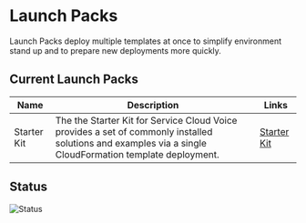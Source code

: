 # Launch Packs

Launch Packs deploy multiple templates at once to simplify environment stand up and to prepare new deployments more quickly.

## Current Launch Packs

| Name | Description | Links |
| ---- | ----------- | ----- |
| Starter Kit | The the Starter Kit for Service Cloud Voice provides a set of commonly installed solutions and examples via a single CloudFormation template deployment. | [Starter Kit](AWSSCV-LaunchPack/readme.md) |

## Status
![Status](https://codebuild.us-west-2.amazonaws.com/badges?uuid=eyJlbmNyeXB0ZWREYXRhIjoiVlBLcm9mQlRQV01ZbDRES1FwM3JRNVlJYzB0MlNYYzN1V25weU9CSUN1ckxHQWFTbitsRFo2RHUzR3FDblJjZjR5ZnJhY2F6VHBYSEtVaXcwcVNKVXM0PSIsIml2UGFyYW1ldGVyU3BlYyI6IklPR2ExNWp1MnN6T1pYZ3MiLCJtYXRlcmlhbFNldFNlcmlhbCI6MX0%3D&branch=master)

